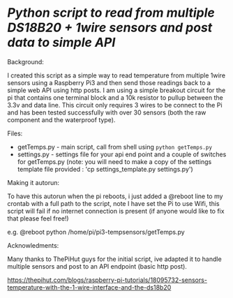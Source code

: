 *Python script to read from multiple DS18B20 + 1wire sensors and post data to simple API*
============================================================================================

Background:

I created this script as a simple way to read temperature from multiple 1wire sensors using a Raspberry Pi3 and then send those readings back to a simple web API using http posts. I am using a simple breakout circuit for the pi that contains one terminal block and a 10k resistor to pullup between the 3.3v and data line. This circuit only requires 3 wires to be connect to the Pi and has been tested successfully with over 30 sensors (both the raw component and the waterproof type).

Files:

- getTemps.py - main script, call from shell using `python getTemps.py`
- settings.py - settings file for your api end point and a couple of switches for getTemps.py (note: you will need to make a copy of the settings template file provided : 'cp settings_template.py settings.py')

Making it autorun:

To have this autorun when the pi reboots, i just added a @reboot line to my crontab with a full path to the script, note I have set the Pi to use Wifi, this script will fail if no internet connection is present (if anyone would like to fix that please feel free!)

e.g.
@reboot python /home/pi/pi3-tempsensors/getTemps.py

Acknowledments:

Many thanks to ThePiHut guys for the initial script, ive adapted it to handle multiple sensors and post to an API endpoint (basic http post).

https://thepihut.com/blogs/raspberry-pi-tutorials/18095732-sensors-temperature-with-the-1-wire-interface-and-the-ds18b20
